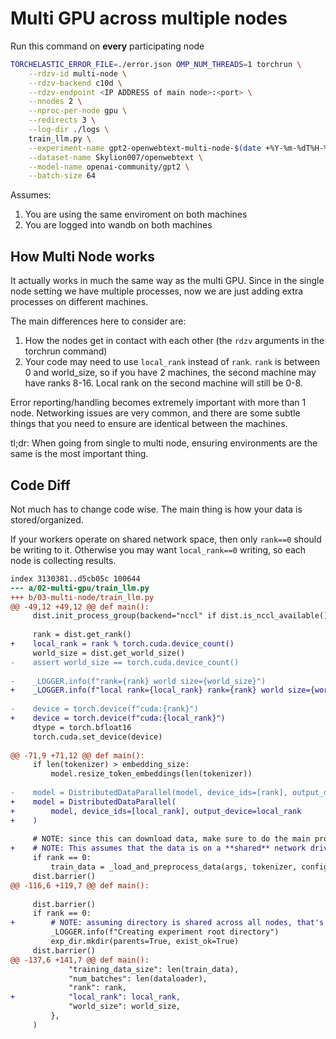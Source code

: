 # Multi GPU across multiple nodes

Run this command on **every** participating node

```bash
TORCHELASTIC_ERROR_FILE=./error.json OMP_NUM_THREADS=1 torchrun \
    --rdzv-id multi-node \
    --rdzv-backend c10d \
    --rdzv-endpoint <IP ADDRESS of main node>:<port> \
    --nnodes 2 \
    --nproc-per-node gpu \
    --redirects 3 \
    --log-dir ./logs \
    train_llm.py \
    --experiment-name gpt2-openwebtext-multi-node-$(date +%Y-%m-%dT%H-%M-%S) \
    --dataset-name Skylion007/openwebtext \
    --model-name openai-community/gpt2 \
    --batch-size 64
```

Assumes:
1. You are using the same enviroment on both machines
2. You are logged into wandb on both machines

## How Multi Node works

It actually works in much the same way as the multi GPU. Since in the single node setting we have multiple processes, now we are just adding extra processes on different machines.

The main differences here to consider are:
1. How the nodes get in contact with each other (the `rdzv` arguments in the torchrun command)
2. Your code may need to use `local_rank` instead of `rank`. `rank` is between 0 and world_size, so if you have 2 machines, the second machine may have ranks 8-16. Local rank on the second machine will still be 0-8.

Error reporting/handling becomes extremely important with more than 1 node. Networking issues are very common, and there are some subtle things that you need to ensure are identical between the machines.

tl;dr: When going from single to multi node, ensuring environments are the same is the most important thing.

## Code Diff

Not much has to change code wise. The main thing is how your data is stored/organized.

If your workers operate on shared network space, then only `rank==0` should be writing to it. Otherwise you may want `local_rank==0` writing, so each node is collecting results.

```diff --git a/02-multi-gpu/train_llm.py b/03-multi-node/train_llm.py
index 3130381..d5cb05c 100644
--- a/02-multi-gpu/train_llm.py
+++ b/03-multi-node/train_llm.py
@@ -49,12 +49,12 @@ def main():
     dist.init_process_group(backend="nccl" if dist.is_nccl_available() else "mpi")
 
     rank = dist.get_rank()
+    local_rank = rank % torch.cuda.device_count()
     world_size = dist.get_world_size()
-    assert world_size == torch.cuda.device_count()
 
-    _LOGGER.info(f"rank={rank} world size={world_size}")
+    _LOGGER.info(f"local rank={local_rank} rank={rank} world size={world_size}")
 
-    device = torch.device(f"cuda:{rank}")
+    device = torch.device(f"cuda:{local_rank}")
     dtype = torch.bfloat16
     torch.cuda.set_device(device)
 
@@ -71,9 +71,12 @@ def main():
     if len(tokenizer) > embedding_size:
         model.resize_token_embeddings(len(tokenizer))
 
-    model = DistributedDataParallel(model, device_ids=[rank], output_device=rank)
+    model = DistributedDataParallel(
+        model, device_ids=[local_rank], output_device=local_rank
+    )
 
     # NOTE: since this can download data, make sure to do the main process first
+    # NOTE: This assumes that the data is on a **shared** network drive, accessible to all processes
     if rank == 0:
         train_data = _load_and_preprocess_data(args, tokenizer, config)
     dist.barrier()
@@ -116,6 +119,7 @@ def main():
 
     dist.barrier()
     if rank == 0:
+        # NOTE: assuming directory is shared across all nodes, that's why we do rank instead of local_rank
         _LOGGER.info(f"Creating experiment root directory")
         exp_dir.mkdir(parents=True, exist_ok=True)
     dist.barrier()
@@ -137,6 +141,7 @@ def main():
             "training_data_size": len(train_data),
             "num_batches": len(dataloader),
             "rank": rank,
+            "local_rank": local_rank,
             "world_size": world_size,
         },
     )
```
